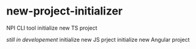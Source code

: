 # new-project-initializer
NPI CLI tool
initialize new TS project

_still in developement_
initialize new JS prject
initialize new Angular project
